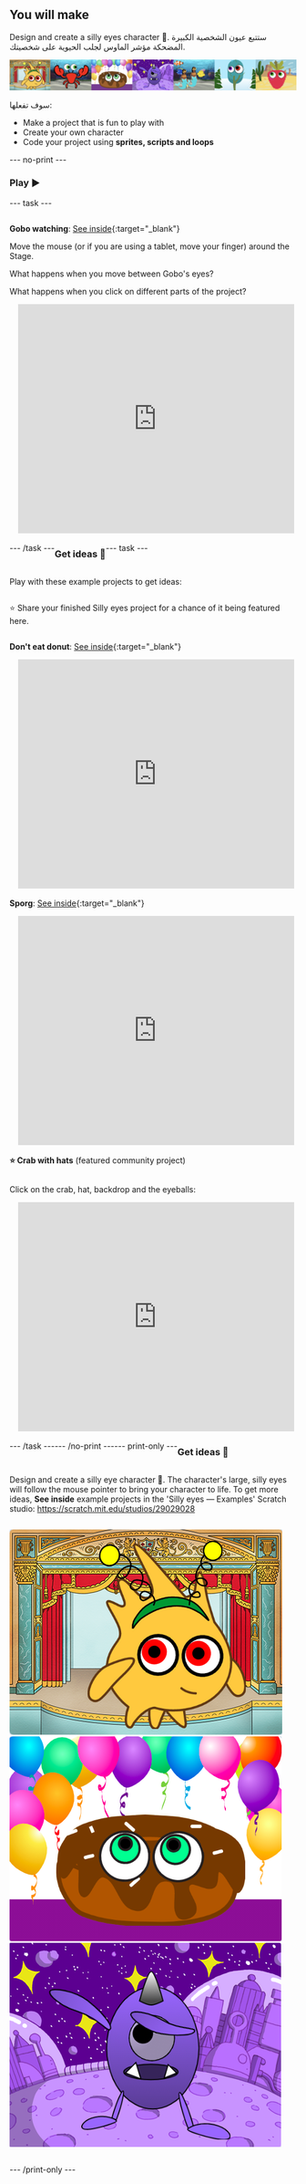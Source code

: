 ## You will make

Design and create a silly eyes character 👀. ستتبع عيون الشخصية الكبيرة المضحكة مؤشر الماوس لجلب الحيوية على شخصيتك.

![Examples of projects.](images/showcase-line.png)

سوف تفعلها:

+ Make a project that is fun to play with
+ Create your own character
+ Code your project using **sprites, scripts and loops**

--- no-print ---

### Play ▶️

--- task ---

<div style="display: flex; flex-wrap: wrap">
<div style="flex-basis: 175px; flex-grow: 1">  

**Gobo watching**: [See inside](https://scratch.mit.edu/projects/495141114/editor){:target="_blank"}

Move the mouse (or if you are using a tablet, move your finger) around the Stage. 

What happens when you move between Gobo's eyes? 
  
What happens when you click on different parts of the project?
</div>
<div>

<div class="scratch-preview" style="margin-left: 15px;">
  <iframe allowtransparency="true" width="485" height="402" src="https://scratch.mit.edu/projects/embed/495141114/?autostart=false" frameborder="0"></iframe>
</div>

</div>

--- /task ---

### Get ideas 💭

--- task ---

Play with these example projects to get ideas:

⭐ Share your finished Silly eyes project for a chance of it being featured here.

**Don't eat donut**: [See inside](https://scratch.mit.edu/projects/495865093/editor){:target="_blank"}
<div class="scratch-preview" style="margin-left: 15px;">
  <iframe allowtransparency="true" width="485" height="402" src="https://scratch.mit.edu/projects/embed/495865093/?autostart=false" frameborder="0"></iframe>
</div>

**Sporg**: [See inside](https://scratch.mit.edu/projects/495865892/editor){:target="_blank"}
<div class="scratch-preview" style="margin-left: 15px;">
  <iframe allowtransparency="true" width="485" height="402" src="https://scratch.mit.edu/projects/embed/495865892/?autostart=false" frameborder="0"></iframe>
</div>

**⭐ Crab with hats** (featured community project)

Click on the crab, hat, backdrop and the eyeballs:

<div class="scratch-preview" style="margin-left: 15px;">
  <iframe allowtransparency="true" width="485" height="402" src="https://scratch.mit.edu/projects/embed/736988636/?autostart=false" frameborder="0"></iframe>
</div>

--- /task ---

--- /no-print ---

--- print-only ---

### Get ideas 💭

Design and create a silly eye character 👀. The character's large, silly eyes will follow the mouse pointer to bring your character to life. To get more ideas, **See inside** example projects in the 'Silly eyes — Examples' Scratch studio: https://scratch.mit.edu/studios/29029028

![The 'Gobo watching' project.](images/gobo-watching.png) ![The 'Don't eat donut' project.](images/dont-eat-donut.png) ![The 'Sporg' project.](images/sporg.png)

--- /print-only ---

 
